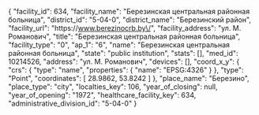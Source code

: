 {
    "facility_id": 634,
    "facility_name": "Березинская центральная районная больница",
    "district_id": "5-04-0",
    "district_name": "Березинский район",
    "facility_url": "https:\/\/www.berezinocrb.by\/",
    "facility_address": "ул. М. Романович",
    "title": "Березинская центральная районная больница",
    "facility_type": "0",
    "ap_1": "6",
    "name": "Березинская центральная районная больница",
    "state": "public institution",
    "stats": [],
    "med_id": 10214526,
    "address": "ул. М. Романович",
    "devices": [],
    "coord_x_y": {
        "crs": {
            "type": "name",
            "properties": {
                "name": "EPSG:4326"
            }
        },
        "type": "Point",
        "coordinates": [
            28.9862,
            53.8242
        ]
    },
    "place_name": "Березино",
    "place_type": "city",
    "localties_key": 106,
    "year_of_closing": null,
    "year_of_opening": "1972",
    "healthcare_facility_key": 634,
    "administrative_division_id": "5-04-0"
}